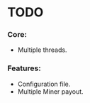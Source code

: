 # TODO

### Core:
- Multiple threads.

### Features:
- Configuration file.
- Multiple Miner payout.
